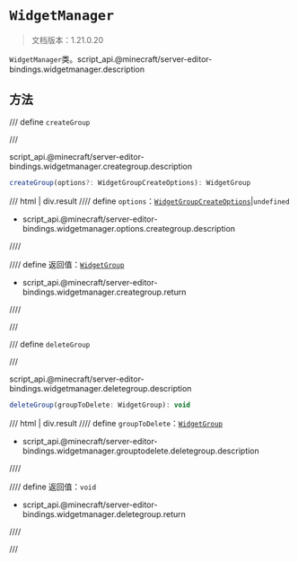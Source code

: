 # `WidgetManager`

> 文档版本：1.21.0.20

`WidgetManager`类。script_api.@minecraft/server-editor-bindings.widgetmanager.description

## 方法

/// define
`createGroup`


///

script_api.@minecraft/server-editor-bindings.widgetmanager.creategroup.description

```js
createGroup(options?: WidgetGroupCreateOptions): WidgetGroup
```

/// html | div.result
//// define
`options`：[`WidgetGroupCreateOptions`](./widgetgroupcreateoptions.md)|`undefined`

- script_api.@minecraft/server-editor-bindings.widgetmanager.options.creategroup.description


////

//// define
返回值：[`WidgetGroup`](./widgetgroup.md)

- script_api.@minecraft/server-editor-bindings.widgetmanager.creategroup.return


////

///


/// define
`deleteGroup`


///

script_api.@minecraft/server-editor-bindings.widgetmanager.deletegroup.description

```js
deleteGroup(groupToDelete: WidgetGroup): void
```

/// html | div.result
//// define
`groupToDelete`：[`WidgetGroup`](./widgetgroup.md)

- script_api.@minecraft/server-editor-bindings.widgetmanager.grouptodelete.deletegroup.description


////

//// define
返回值：`void`

- script_api.@minecraft/server-editor-bindings.widgetmanager.deletegroup.return


////

///

